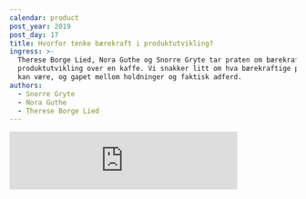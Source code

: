 ```yaml
---
calendar: product
post_year: 2019
post_day: 17
title: Hvorfor tenke bærekraft i produktutvikling?
ingress: >-
  Therese Borge Lied, Nora Guthe og Snorre Gryte tar praten om bærekraft i
  produktutvikling over en kaffe. Vi snakker litt om hva bærekraftige produkter
  kan være, og gapet mellom holdninger og faktisk adferd.
authors:
  - Snorre Gryte
  - Nora Guthe
  - Therese Borge Lied
---
```

<iframe src="https://anchor.fm/kaffeprathosbekk/embed" height="102px" width="400px" frameborder="0" scrolling="no"></iframe>
